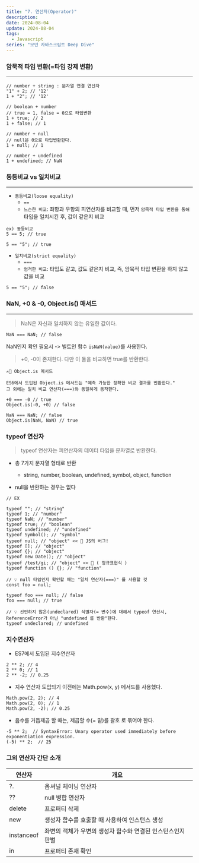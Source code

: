 ```yaml
---
title: "7. 연산자(Operator)"
description:
date: 2024-08-04
update: 2024-08-04
tags:
  - Javascript
series: "모던 자바스크립트 Deep Dive"
---
```


### 암묵적 타입 변환(=타입 강제 변환)

---

```
// number + string : 문자열 연결 연산자
"1" + 2; // '12'
1 + "2"; // '12'

// boolean + number
// true = 1, false = 0으로 타입변환
1 + true; // 2
1 + false; // 1

// number + null
// null은 0으로 타입변환한다.
1 + null; // 1

// number + undefined
1 + undefined; // NaN
```

### 동등비교 vs 일치비교

---

- `동등비교(loose equality)`
  - `==`
  - `느슨한 비교`: 좌항과 우항의 피연산자를 비교할 때, 먼저 `암묵적 타입 변환을 통해` 타입을 일치시킨 후, 값이 같은지 비교

```
ex) 동등비교
5 == 5; // true

5 == "5"; // true
```

- `일치비교(strict equality)`
  - `===`
  - `엄격한 비교`: 타입도 같고, 값도 같은지 비교, 즉, 암묵적 타입 변환을 하지 않고 값을 비교

```
5 == "5"; // false
```

### NaN, +0 & -0, Object.is() 매서드

---

> NaN은 자신과 일치하지 않는 유일한 값이다.

```
NaN === NaN; // false
```

NaN인지 확인 필요시 -> 빌트인 함수 `isNaN(value)`를 사용한다.

> +0, -0이 존재한다. 다만 이 둘을 비교하면 true를 반환한다.

```
✍🏻 Object.is 메서드

ES6에서 도입된 Object.is 메서드는 "예측 가능한 정확한 비교 결과를 반환한다."
그 외에는 일치 비교 연산자(===)와 동일하게 동작한다.

+0 === -0 // true
Object.is(-0, +0) // false

NaN === NaN; // false
Object.is(NaN, NaN) // true
```

### typeof 연산자

> typeof 연산자는 피연산자의 데이터 타입을 문자열로 반환한다.

- 총 7가지 문자열 형태로 반환

  - string, number, boolean, undefined, symbol, object, function

- null을 반환하는 경우는 없다

```
// EX

typeof ""; // "string"
typeof 1; // "number"
typeof NaN; // "number"
typeof true; // "boolean"
typeof undefined; // "undefined"
typeof Symbol(); // "symbol"
typeof null; // "object" << 🔎 JS의 버그!
typeof []; // "object"
typeof {}; // "object"
typeof new Date(); // "object"
typeof /test/gi; // "object" << 🔎 ( 정규표현식 )
typeof function () {}; // "function"

```

```
// 💡 null 타입인지 확인할 때는 "일치 연산자(===)" 를 사용할 것
const foo = null;

typeof foo === null; // false
foo === null; // true
```

```
// 💡 선언하지 않은(undeclared) 식별자(= 변수)에 대해서 typeof 연산시, ReferenceError가 아닌 "undefined 를 반환"한다.
typeof undeclared; // undefined
```

### 지수연산자

- ES7에서 도입된 지수연산자

```
2 ** 2; // 4
2 ** 0; // 1
2 ** -2; // 0.25
```

- 지수 연산자 도입되기 이전에는 Math.pow(x, y) 메서드를 사용했다.

```
Math.pow(2, 2); // 4
Math.pow(2, 0); // 1
Math.pow(2, -2); // 0.25
```

- 음수를 거듭제곱 할 때는, 제곱할 수(= 밑)를 괄호 로 묶어야 한다.

```
-5 ** 2;  // SyntaxError: Unary operator used immediately before exponentiation expression.
(-5) ** 2;  // 25
```

### 그외 연산자 간단 소개

| 연산자     | 개요                                                        |
| ---------- | ----------------------------------------------------------- |
| ?.         | 옵셔널 체이닝 연산자                                        |
| ??         | null 병합 연산자                                            |
| delete     | 프로퍼티 삭제                                               |
| new        | 생성자 함수를 호출할 때 사용하여 인스턴스 생성              |
| instanceof | 좌변의 객체가 우변의 생성자 함수와 연결된 인스턴스인지 판별 |
| in         | 프로퍼티 존재 확인                                          |
